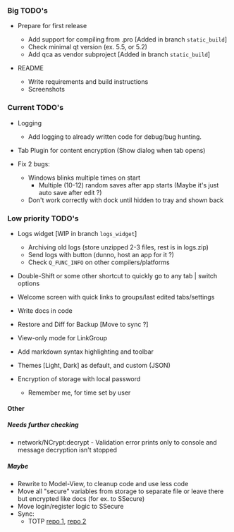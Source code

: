 ### Big TODO's
- Prepare for first release
  - Add support for compiling from .pro [Added in branch `static_build`]
  - Check minimal qt version (ex. 5.5, or 5.2)
  - Add qca as vendor subproject [Added in branch `static_build`]
  
- README
  - Write requirements and build instructions
  - Screenshots


### Current TODO's
- Logging
  - Add logging to already written code for debug/bug hunting.

- Tab Plugin for content encryption (Show dialog when tab opens)

- Fix 2 bugs:
  - Windows blinks multiple times on start
    - Multiple (10-12) random saves after app starts (Maybe it's just auto save after edit ?)
  - Don't work correctly with dock until hidden to tray and shown back

### Low priority TODO's
- Logs widget [WIP in branch `logs_widget`]
  - Archiving old logs (store unzipped 2-3 files, rest is in logs.zip)
  - Send logs with button (dunno, host an app for it ?)
  - Check `Q_FUNC_INFO` on other compilers/platforms

- Double-Shift or some other shortcut to quickly go to any tab | switch options
  
- Welcome screen with quick links to groups/last edited tabs/settings
  
- Write docs in code

- Restore and Diff for Backup [Move to sync ?]

- View-only mode for LinkGroup

- Add markdown syntax highlighting and toolbar

- Themes [Light, Dark] as default, and custom (JSON)

- Encryption of storage with local password
  - Remember me, for time set by user


#### Other 
##### Needs further checking
- network/NCrypt:decrypt - Validation error prints only to console and message decryption isn't stopped


##### Maybe
- Rewrite to Model-View, to cleanup code and use less code
- Move all "secure" variables from storage to separate file or leave there but encrypted like docs (for ex. to SSecure)
- Move login/register logic to SSecure
- Sync:
  - TOTP [repo 1](https://github.com/RavuAlHemio/cpptotp), [repo 2](https://github.com/andreagrandi/QGoogleAuth)
